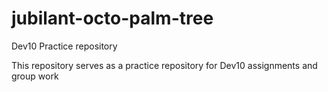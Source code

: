# jubilant-octo-palm-tree
Dev10 Practice repository

This repository serves as a practice repository for Dev10 assignments and group work
